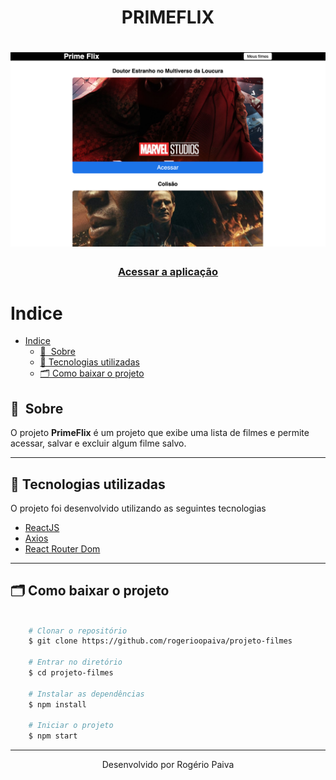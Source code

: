 <h1 align="center">
    PRIMEFLIX
</h1>

<h1>
    <img src="./src/assets/primeflix_image.png">
</h1>

<h3 align="center">
    <a href="https://primeflixx.netlify.app/">Acessar a aplicação</a>
<h3 >

# Indice

- [Indice](#indice)
  - [🔖&nbsp; Sobre](#-sobre)
  - [🚀 Tecnologias utilizadas](#-tecnologias-utilizadas)
  - [🗂 Como baixar o projeto](#-como-baixar-o-projeto)

## 🔖&nbsp; Sobre

O projeto **PrimeFlix** é um projeto que exibe uma lista de filmes e permite acessar, salvar e excluir algum filme salvo. 

---

## 🚀 Tecnologias utilizadas

O projeto foi desenvolvido utilizando as seguintes tecnologias

- [ReactJS](https://reactjs.org)
- [Axios](https://github.com/axios/axios)
- [React Router Dom](https://v5.reactrouter.com/web/guides/quick-start)

---

## 🗂 Como baixar o projeto

```bash

    # Clonar o repositório
    $ git clone https://github.com/rogerioopaiva/projeto-filmes

    # Entrar no diretório
    $ cd projeto-filmes

    # Instalar as dependências
    $ npm install

    # Iniciar o projeto
    $ npm start
```

---
<p align="center">Desenvolvido por Rogério Paiva</p>
